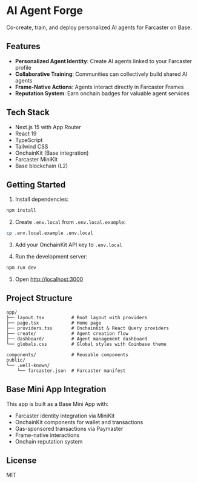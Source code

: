 # AI Agent Forge

Co-create, train, and deploy personalized AI agents for Farcaster on Base.

## Features

- **Personalized Agent Identity**: Create AI agents linked to your Farcaster profile
- **Collaborative Training**: Communities can collectively build shared AI agents
- **Frame-Native Actions**: Agents interact directly in Farcaster Frames
- **Reputation System**: Earn onchain badges for valuable agent services

## Tech Stack

- Next.js 15 with App Router
- React 19
- TypeScript
- Tailwind CSS
- OnchainKit (Base integration)
- Farcaster MiniKit
- Base blockchain (L2)

## Getting Started

1. Install dependencies:
```bash
npm install
```

2. Create `.env.local` from `.env.local.example`:
```bash
cp .env.local.example .env.local
```

3. Add your OnchainKit API key to `.env.local`

4. Run the development server:
```bash
npm run dev
```

5. Open [http://localhost:3000](http://localhost:3000)

## Project Structure

```
app/
├── layout.tsx          # Root layout with providers
├── page.tsx            # Home page
├── providers.tsx       # OnchainKit & React Query providers
├── create/             # Agent creation flow
├── dashboard/          # Agent management dashboard
└── globals.css         # Global styles with Coinbase theme

components/             # Reusable components
public/
└── .well-known/
    └── farcaster.json  # Farcaster manifest
```

## Base Mini App Integration

This app is built as a Base Mini App with:
- Farcaster identity integration via MiniKit
- OnchainKit components for wallet and transactions
- Gas-sponsored transactions via Paymaster
- Frame-native interactions
- Onchain reputation system

## License

MIT
